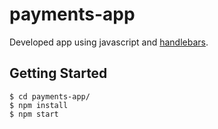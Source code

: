 # payments-app

Developed app using javascript and [handlebars](http://handlebarsjs.com/).


## Getting Started
```
$ cd payments-app/
$ npm install
$ npm start

```

